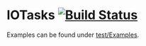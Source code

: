 # IOTasks [![Build Status](https://travis-ci.com/owestphal/IOTasks.svg?token=Zh1fFBtaisuafnJQgqsK&branch=master)](https://travis-ci.com/owestphal/IOTasks)

Examples can be found under [test/Examples](https://github.com/fmidue/IOTasks/tree/master/test/Examples).
